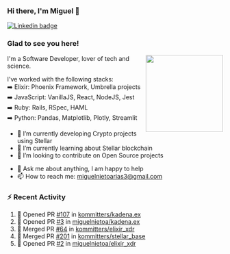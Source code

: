 ### Hi there, I'm Miguel 👋

<a href="https://linkedin.com/in/miguelnietoa/" target="_blank" rel="noopener noreferrer">
  <img src="https://img.shields.io/badge/-LinkedIn-0e76a8?style=flat-square&logo=Linkedin&logoColor=white" alt="Linkedin badge">
</a>
<!-- [![Website Badge](https://img.shields.io/badge/Website-3b5998?style=flat-square&logo=google-chrome&logoColor=white)](#notavailablenow#) 

<img src="https://i.imgur.com/tbrLrt5.gif" width=400 alt="Coding GIF" align="right"/>
-->


### Glad to see you here!
<a href="https://github.com/miguelnietoa"><img src="https://github-readme-stats.vercel.app/api?username=miguelnietoa&show_icons=true&hide_border=true&count_private=true&include_all_commits=true&theme=tokyonight" height="180em" align="right"/></a>
I'm a Software Developer, lover of tech and science. 

I've worked with the following stacks:\
➡️ Elixir: Phoenix Framework, Umbrella projects\
➡️ JavaScript: VanillaJS, React, NodeJS, Jest\
➡️ Ruby: Rails, RSpec, HAML\
➡️ Python: Pandas, Matplotlib, Plotly, Streamlit

- 🔭 I’m currently developing Crypto projects using Stellar
- 🌱 I’m currently learning about Stellar blockchain
- 👯 I’m looking to contribute on Open Source projects
<!-- 
- 😄 I just finished a Machine Learning course! 
- 🤔 I’m looking for help with ...
-->
- 💬 Ask me about anything, I am happy to help
- 📫 How to reach me: miguelnietoarias3@gmail.com

### ⚡ Recent Activity

<!--START_SECTION:activity-->
1. 💪 Opened PR [#107](https://github.com/kommitters/kadena.ex/pull/107) in [kommitters/kadena.ex](https://github.com/kommitters/kadena.ex)
2. 💪 Opened PR [#3](https://github.com/miguelnietoa/kadena.ex/pull/3) in [miguelnietoa/kadena.ex](https://github.com/miguelnietoa/kadena.ex)
3. 🎉 Merged PR [#64](https://github.com/kommitters/elixir_xdr/pull/64) in [kommitters/elixir_xdr](https://github.com/kommitters/elixir_xdr)
4. 🎉 Merged PR [#201](https://github.com/kommitters/stellar_base/pull/201) in [kommitters/stellar_base](https://github.com/kommitters/stellar_base)
5. 💪 Opened PR [#2](https://github.com/miguelnietoa/elixir_xdr/pull/2) in [miguelnietoa/elixir_xdr](https://github.com/miguelnietoa/elixir_xdr)
<!--END_SECTION:activity-->
